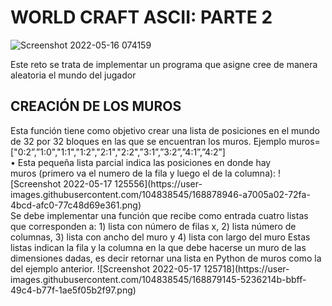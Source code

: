 # WORLD CRAFT ASCII: PARTE 2
![Screenshot 2022-05-16 074159](https://user-images.githubusercontent.com/104838545/168879248-7d57408b-088b-40de-9680-2e4f0b4ea44f.png) <br>

Este reto se trata de implementar un programa que asigne cree de manera aleatoria el mundo del jugador
<h2>CREACIÓN DE LOS MUROS</h2>
Esta función tiene como objetivo crear una lista de posiciones en el
mundo de 32 por 32 bloques en las que se encuentran los muros.
Ejemplo
muros=["0:2”,”1:0","1:1","1:2","2:1","2:2",”3:1”,”3:2”,”4:1”,”4:2”] <br>
• Esta pequeña lista parcial indica las posiciones en donde hay <br>
muros (primero va el numero de la fila y luego el de la columna):
![Screenshot 2022-05-17 125556](https://user-images.githubusercontent.com/104838545/168878946-a7005a02-72fa-4bcd-afc0-77c48d69e361.png) <br>
Se debe implementar una función que recibe como entrada cuatro
listas que corresponden a: 1) lista con número de filas x, 2) lista
número de columnas, 3) lista con ancho del muro y 4) lista con largo
del muro Estas listas indican la fila y la columna en la que debe
hacerse un muro de las dimensiones dadas, es decir retornar una
lista en Python de muros como la del ejemplo anterior.
![Screenshot 2022-05-17 125718](https://user-images.githubusercontent.com/104838545/168879145-5236214b-bbff-49c4-b77f-1ae5f05b2f97.png) <br>
